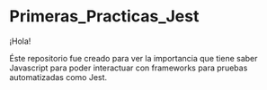 # Primeras_Practicas_Jest

¡Hola!

Éste repositorio fue creado para ver la importancia que tiene saber Javascript para poder interactuar con frameworks para pruebas automatizadas como Jest.
